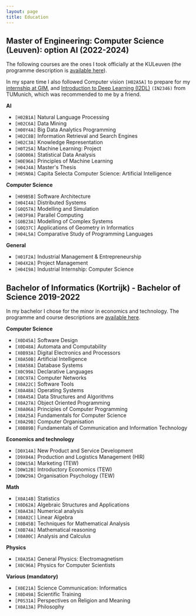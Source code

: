 ```yaml
---
layout: page
title: Education
---
```


## Master of Engineering: Computer Science (Leuven): option AI (2022-2024)
The following courses are the ones I took officially at the KULeuven (the programme description is [available here](https://onderwijsaanbod.kuleuven.be/opleidingen/n/SC_51230411.htm#bl=all)). 

In my spare time I also followed Computer vision `[H02A5A]` to prepare for my [internship at GIM](pages/projects/InternshipGIM), and [Introduction to Deep Learning (I2DL)](https://niessner.github.io/I2DL/) `(IN2346)` from TUMunich, which was recommended to me by a friend.


**AI**
- `[H02B1A]` Natural Language Processing
- `[H02C6A]` Data Mining
- `[H00Y4A]` Big Data Analytics Programming
- `[H02C8B]` Information Retrieval and Search Engines
- `[H02C3A]` Knowledge Representation
- `[H0T25A]` Machine Learning: Project
- `[G0O00A]` Statistical Data Analysis
- `[H0E96A]` Principles of Machine Learning
- `[H04J4A]` Master's Thesis
- `[H05N0A]` Capita Selecta Computer Science: Artificial Intelligence

**Computer Science**
- `[H09B5B]` Software Architecture
- `[H04I4A]` Distributed Systems
- `[G0Q57A]` Modelling and Simulation
- `[H03F9A]` Parallel Computing
- `[G0B23A]` Modelling of Complex Systems
- `[G0Q37C]` Applications of Geometry in Informatics
- `[H04L5A]` Comparative Study of Programming Languages

**General**
- `[H01F2A]` Industrial Management & Entrepreneurship
- `[H04X2A]` Project Management
- `[H04I9A]` Industrial Internship: Computer Science

## Bachelor of Informatics (Kortrijk) - Bachelor of Science 2019-2022

In my bachelor I chose for the minor in economics and technology. The programme and course descriptions are [available here](https://onderwijsaanbod.kuleuven.be/2019/opleidingen/n/SC_55031767.htm#bl=all).


**Computer Science**
- `[X0D45A]` Software Design
- `[X0D48A]` Automata and Computability
- `[X0B93A]` Digital Electronics and Processors
- `[X0A50B]` Artificial Intelligence
- `[X0A58A]` Database Systems
- `[X0C99A]` Declarative Languages
- `[X0C97A]` Computer Networks
- `[X0A22C]` Software Tools
- `[X0A48A]` Operating Systems
- `[X0A45A]` Data Structures and Algorithms
- `[X0A27A]` Object Oriented Programming
- `[X0A06A]` Principles of Computer Programming
- `[X0A25A]` Fundamentals for Computer Science
- `[X0A29B]` Computer Organisation
- `[X0B89B]` Fundamentals of Communication and Information Technology

**Economics and technology**
- `[D0X14A]` New Product and Service Development
- `[D9X04A]` Production and Logistics Management (HIR)
- `[D0W15A]` Marketing (TEW)
- `[D0W12B]` Introductory Economics (TEW)
- `[D0W29A]` Organisation Psychology (TEW)

**Math**
- `[X0A14B]` Statistics
- `[X0D62A]` Algebraic Structures and Applications
- `[X0A43A]` Numerical analysis
- `[X0A02C]` Linear Algebra
- `[X0B45B]` Techniques for Mathematical Analysis
- `[X0B74A]` Mathematical reasoning
- `[X0A00C]` Analysis and Calculus

**Physics**
- `[X0A35A]` General Physics: Electromagnetism
- `[X0C96A]` Physics for Computer Scientists

**Various (mandatory)**
- `[X0E21A]` Science Communication: Informatics
- `[X0D49A]` Scientific Training
- `[P0S31A]` Perspectives on Religion and Meaning
- `[X0A13A]` Philosophy
